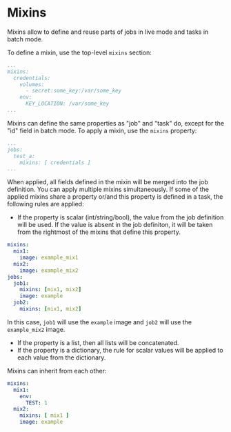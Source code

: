 # Mixins

Mixins allow to define and reuse parts of jobs in live mode and tasks in batch mode.

To define a mixin, use the top-level `mixins` section:

```yaml
...
mixins:
  credentials:
    volumes:
      - secret:some_key:/var/some_key
    env:
      KEY_LOCATION: /var/some_key
...
```

Mixins can define the same properties as "job" and "task" do, except for the "id" field in batch mode. To apply a mixin, use the `mixins` property:

```yaml
...
jobs:
  test_a:
    mixins: [ credentials ]
...
```

When applied, all fields defined in the mixin will be merged into the job definition. You can apply multiple mixins simultaneously. If some of the applied mixins share a property or/and this property is defined in a task, the following rules are applied:

* If the property is scalar (int/string/bool), the value from the job definition will be used. If the value is absent in the job definiton, it will be taken from the rightmost of the mixins that define this property.

```yaml
mixins:
  mix1:
    image: example_mix1
  mix2:
    image: example_mix2
jobs:
  job1:
    mixins: [mix1, mix2]
    image: example
  job2:
    mixins: [mix1, mix2]
```

In this case, `job1` will use the `example` image and `job2` will use the `example_mix2` image.

* If the property is a list, then all lists will be concatenated.
* If the property is a dictionary, the rule for scalar values will be applied to each value from the dictionary.

Mixins can inherit from each other:

```yaml
mixins:
  mix1:
    env:
      TEST: 1
  mix2:
    mixins: [ mix1 ]
    image: example
```
